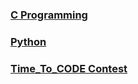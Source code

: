 ### [C Programming](C_Programming/README.md)
### [Python](Python/README.md)
### [Time_To_CODE Contest](Time_To_CODE/README.md)
